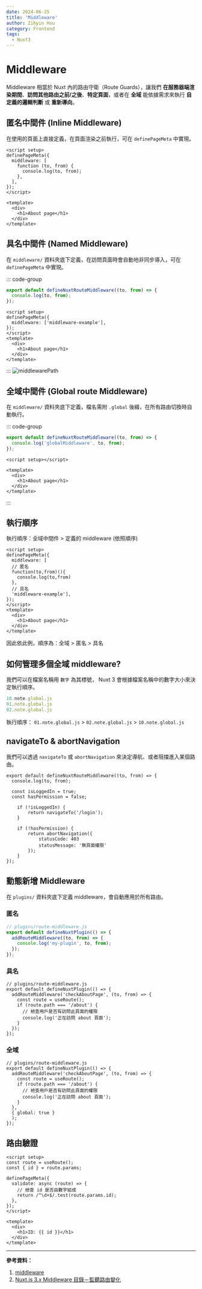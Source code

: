 ```yaml
---
date: 2024-06-25
title: 'Middleware'
author: Zihyin Hsu
category: Frontend
tags:
  - Nuxt3
---
```


# Middleware

Middleware 相當於 Nuxt 內的路由守衛（Route Guards），讓我們 **在服務器端渲染期間**、**訪問其他路由之前/之後**、**特定頁面**，或者在 **全域** 能依據需求來執行 **自定義的邏輯判斷** 或 **重新導向**。

## 匿名中間件 (Inline Middleware)

在使用的頁面上直接定義，在頁面渲染之前執行，可在 `definePageMeta` 中實現。

```vue
<script setup>
definePageMeta({
  middleware: [
    function (to, from) {
      console.log(to, from);
    },
  ],
});
</script>

<template>
  <div>
    <h1>About page</h1>
  </div>
</template>
```

## 具名中間件 (Named Middleware)

在 `middleware/` 資料夾底下定義，在訪問頁面時會自動地非同步導入，可在 `definePageMeta` 中實現。

::: code-group

```js [middleware/middleware-example.js]{1,8,12}
export default defineNuxtRouteMiddleware((to, from) => {
  console.log(to, from);
});
```

```vue [about.vue]
<script setup>
definePageMeta({
  middleware: ['middleware-example'],
});
</script>
<template>
  <div>
    <h1>About page</h1>
  </div>
</template>
```

:::
![middlewarePath](img/middlewarePath.png)

## 全域中間件 (Global route Middleware)

在 `middleware/` 資料夾底下定義，檔名需附 `.global` 後綴，在所有路由切換時自動執行。

::: code-group

```js [middleware/globalMiddleware.global.js]
export default defineNuxtRouteMiddleware((to, from) => {
  console.log('globalMiddleware', to, from);
});
```

```vue [about.vue]
<script setup></script>

<template>
  <div>
    <h1>About page</h1>
  </div>
</template>
```

:::

## 執行順序

執行順序：全域中間件 > 定義的 middleware (依照順序)

```vue
<script setup>
definePageMeta({
  middleware: [
  // 匿名
  function(to,from)(){
    console.log(to,from)
  },
  // 具名
  'middleware-example'],
});
</script>
<template>
  <div>
    <h1>About page</h1>
  </div>
</template>
```

因此依此例，順序為：全域 > 匿名 > 具名

## 如何管理多個全域 middleware?

我們可以在檔案名稱用 `數字` 為其標號， Nuxt 3 會根據檔案名稱中的數字大小來決定執行順序。

```js
10.note.global.js
01.note.global.js
02.note.global.js
```

執行順序： `01.note.global.js` > `02.note.global.js` > `10.note.global.js`

## navigateTo & abortNavigation

我們可以透過 `navigateTo` 或 `abortNavigation` 來決定導航、或者阻擋進入某個路由。

```js{8,12}
export default defineNuxtRouteMiddleware((to, from) => {
  console.log(to, from);

  const isLoggedIn = true;
  const hasPermission = false;

    if (!isLoggedIn) {
        return navigateTo('/login');
    }

    if (!hasPermission) {
        return abortNavigation({
            statusCode: 403
            statusMessage: '無頁面權限'
        });
    }
});
```

## 動態新增 Middleware

在 `plugins/` 資料夾底下定義 middleware，會自動應用於所有路由。

### 匿名

```js
// plugins/route-middleware.js
export default defineNuxtPlugin(() => {
  addRouteMiddleware((to, from) => {
    console.log('my-plugin', to, from);
  });
});
```

### 具名

```js{3}
// plugins/route-middleware.js
export default defineNuxtPlugin(() => {
  addRouteMiddleware('checkAboutPage', (to, from) => {
    const route = useRoute();
    if (route.path === '/about') {
      // 檢查用戶是否有訪問此頁面的權限
      console.log('正在訪問 about 頁面');
    }
  });
});
```

### 全域

```js{10}
// plugins/route-middleware.js
export default defineNuxtPlugin(() => {
  addRouteMiddleware('checkAboutPage', (to, from) => {
    const route = useRoute();
    if (route.path === '/about') {
      // 檢查用戶是否有訪問此頁面的權限
      console.log('正在訪問 about 頁面');
    }
  },
  { global: true }
  );
});
```

## 路由驗證

```vue{5-10}
<script setup>
const route = useRoute();
const { id } = route.params;

definePageMeta({
  validate: async (route) => {
    // 檢查 id 是否由數字組成
    return /^\d+$/.test(route.params.id);
  },
});
</script>

<template>
  <div>
    <h1>ID: {{ id }}</h1>
  </div>
</template>
```

---

**參考資料：**

1. [middleware](https://nuxt.com/docs/guide/directory-structure/middleware)
2. [Nuxt.js 3.x Middleware 目錄－監聽路由變化](https://clairechang.tw/2023/09/05/nuxt3/nuxt-v3-middleware/#google_vignette)
